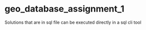 # geo_database_assignment_1
Solutions that are in sql file can be executed directly in a sql cli tool
